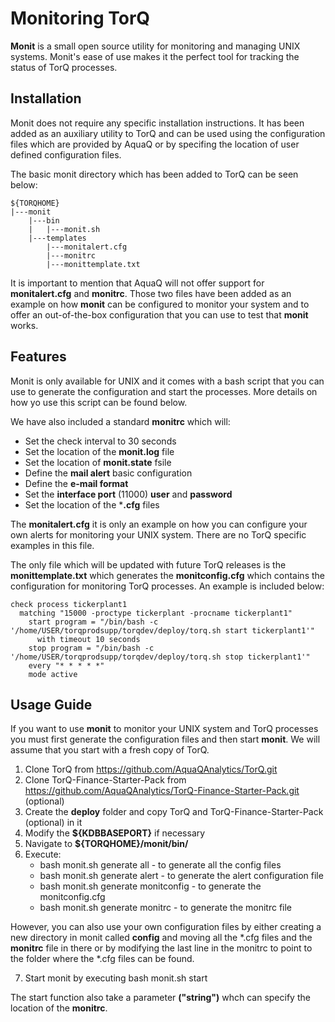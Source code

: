Monitoring TorQ
===============

**Monit** is a small open source utility for monitoring and managing UNIX systems. Monit's ease of use makes it the perfect tool for tracking the status of TorQ processes. 

Installation
------------
Monit does not require any specific installation instructions. It has been added as an auxiliary utility to TorQ and can be used using the configuration files which are provided by AquaQ or by specifing the location of user defined configuration files.

The basic monit directory which has been added to TorQ can be seen below: 
```
${TORQHOME}
|---monit
    |---bin
    |   |---monit.sh 
    |---templates 
        |---monitalert.cfg
        |---monitrc
        |---monittemplate.txt
```

It is important to mention that AquaQ will not offer support for **monitalert.cfg** and **monitrc**. Those two files have been added as an example on how **monit** can be configured to monitor your system and to offer an out-of-the-box configuration that you can use to test that **monit** works.

Features
--------
Monit is only available for UNIX and it comes with a bash script that you can use to generate the configuration and start the processes. More details on how yo use this script can be found below. 

We have also included a standard **monitrc** which will: 
+ Set the check interval to 30 seconds 
+ Set the location of the **monit.log** file 
+ Set the location of **monit.state** fsile 
+ Define the **mail alert** basic configuration 
+ Define the **e-mail format**
+ Set the **interface port** (11000) **user** and **password**
+ Set the location of the ***.cfg** files 

The **monitalert.cfg** it is only an example on how you can configure your own alerts for monitoring your UNIX system. There are no TorQ specific examples in this file. 

The only file which will be updated with future TorQ releases is the **monittemplate.txt** which generates the **monitconfig.cfg** which contains the configuration for monitoring TorQ processes. An example is included below: 

```
check process tickerplant1
  matching "15000 -proctype tickerplant -procname tickerplant1"
    start program = "/bin/bash -c '/home/USER/torqprodsupp/torqdev/deploy/torq.sh start tickerplant1'"
      with timeout 10 seconds
    stop program = "/bin/bash -c '/home/USER/torqprodsupp/torqdev/deploy/torq.sh stop tickerplant1'"
    every "* * * * *"
    mode active
```

Usage Guide
-----------
If you want to use **monit** to monitor your UNIX system and TorQ processes you must first generate the configuration files and then start **monit**. We will assume that you start with a fresh copy of TorQ. 
1. Clone TorQ from https://github.com/AquaQAnalytics/TorQ.git
2. Clone TorQ-Finance-Starter-Pack from https://github.com/AquaQAnalytics/TorQ-Finance-Starter-Pack.git (optional)
3. Create the **deploy** folder and copy TorQ and TorQ-Finance-Starter-Pack (optional) in it
4. Modify the **${KDBBASEPORT}** if necessary 
5. Navigate to **${TORQHOME}/monit/bin/**
6. Execute:  
   * bash monit.sh generate all - to generate all the config files 
   * bash monit.sh generate alert - to generate the alert configuration file
   * bash monit.sh generate monitconfig - to generate the monitconfig.cfg 
   * bash monit.sh generate monitrc - to generate the monitrc file 

However, you can also use your own configuration files by either creating a new directory in monit called **config** and moving all the *.cfg files and the **monitrc** file in there or by modifying the last line in the monitrc to point to the folder where the *.cfg files can be found. 

7.  Start monit by executing bash monit.sh start 

The start function also take a parameter **("string")** whch can specify the location of the **monitrc**. 





